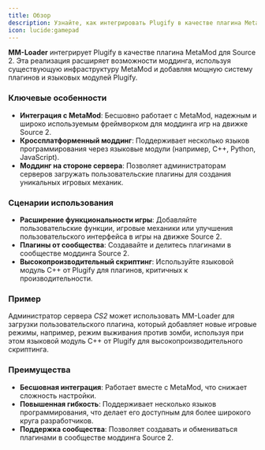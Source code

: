 ```yaml
---
title: Обзор
description: Узнайте, как интегрировать Plugify в качестве плагина Metamod для игр на движке Source 2, таких как CS2 и Deadlock, расширяя возможности моддинга.
icon: lucide:gamepad
---
```


**MM-Loader** интегрирует Plugify в качестве плагина MetaMod для Source 2. Эта реализация расширяет возможности моддинга, используя существующую инфраструктуру MetaMod и добавляя мощную систему плагинов и языковых модулей Plugify.

### Ключевые особенности
- **Интеграция с MetaMod**: Бесшовно работает с MetaMod, надежным и широко используемым фреймворком для моддинга игр на движке Source 2.
- **Кроссплатформенный моддинг**: Поддерживает несколько языков программирования через языковые модули (например, C++, Python, JavaScript).
- **Моддинг на стороне сервера**: Позволяет администраторам серверов загружать пользовательские плагины для создания уникальных игровых механик.

### Сценарии использования
- **Расширение функциональности игры**: Добавляйте пользовательские функции, игровые механики или улучшения пользовательского интерфейса в игры на движке Source 2.
- **Плагины от сообщества**: Создавайте и делитесь плагинами в сообществе моддинга Source 2.
- **Высокопроизводительный скриптинг**: Используйте языковой модуль C++ от Plugify для плагинов, критичных к производительности.

### Пример
Администратор сервера *CS2* может использовать MM-Loader для загрузки пользовательского плагина, который добавляет новые игровые режимы, например, режим выживания против зомби, используя при этом языковой модуль C++ от Plugify для высокопроизводительного скриптинга.

### Преимущества
- **Бесшовная интеграция**: Работает вместе с MetaMod, что снижает сложность настройки.
- **Повышенная гибкость**: Поддерживает несколько языков программирования, что делает его доступным для более широкого круга разработчиков.
- **Поддержка сообщества**: Позволяет создавать и обмениваться плагинами в сообществе моддинга Source 2.